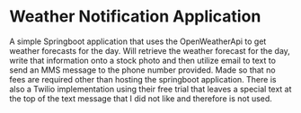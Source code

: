 # Weather Notification Application
  A simple Springboot application that uses the OpenWeatherApi to get weather forecasts for the day. Will retrieve the weather forecast for the day, 
  write that information onto a stock photo and then utilize email to text to send an MMS message to the phone number provided. Made so that no fees 
  are required other than hosting the springboot application. There is also a Twilio implementation using their free trial that leaves a special text at
  the top of the text message that I did not like and therefore is not used. 
